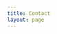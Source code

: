 ```yaml
---
title: Contact
layout: page
---
```


<script type="text/javascript"> id = 208783; </script>
<script type="text/javascript" src="http://kontactr.com/wp.js"></script>
